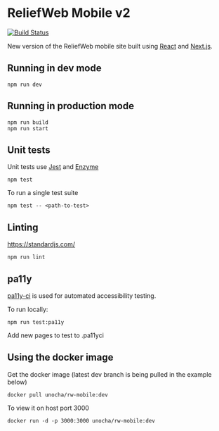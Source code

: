 # ReliefWeb Mobile v2

[![Build Status](https://travis-ci.org/UN-OCHA/rw-mobile2.svg?branch=master)](https://travis-ci.org/UN-OCHA/rw-mobile2)

New version of the ReliefWeb mobile site built using [React](https://facebook.github.io/react/) and [Next.js](https://github.com/zeit/next.js).

## Running in dev mode

`npm run dev`

## Running in production mode

```
npm run build
npm run start
```

## Unit tests

Unit tests use [Jest](https://facebook.github.io/jest/) and [Enzyme](http://airbnb.io/enzyme/)

`npm test`

To run a single test suite

`npm test -- <path-to-test>`

## Linting

https://standardjs.com/

`npm run lint`

## pa11y

[pa11y-ci](https://github.com/pa11y/ci) is used for automated accessibility testing.

To run locally:

`npm run test:pa11y`

Add new pages to test to .pa11yci


## Using the docker image

Get the docker image (latest dev branch is being pulled in the example below)

`docker pull unocha/rw-mobile:dev`

To view it on host port 3000

`docker run -d -p 3000:3000 unocha/rw-mobile:dev`
